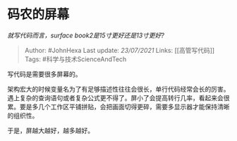 # 码农的屏幕
*就写代码而言，surface book2是15寸更好还是13寸更好?*

> Author: #JohnHexa
Last update: *23/07/2021* 
Links:  [[高管写代码]]
Tags: #科学与技术ScienceAndTech 

 
写代码是需要很多屏幕的。

架构宏大的时候变量名为了有足够描述性往往会很长，单行代码经常会长的厉害。遇上复杂的查询语句或者复杂公式更不得了。屏小了会提高转行几率，看起来会很累。要是多几个工作区平铺拼贴，会把画面切得更碎，需要多显示器才能保持清晰的组织性。

于是，屏越大越好，越多越好。



